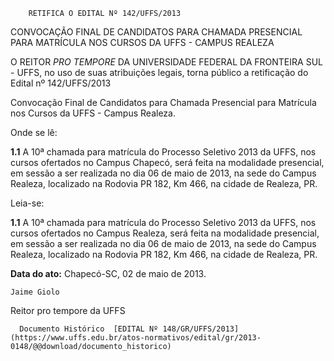         RETIFICA O EDITAL Nº 142/UFFS/2013  

CONVOCAÇÃO FINAL DE CANDIDATOS PARA CHAMADA PRESENCIAL PARA MATRÍCULA NOS CURSOS DA UFFS - CAMPUS REALEZA

 O REITOR *PRO TEMPORE* DA UNIVERSIDADE FEDERAL DA FRONTEIRA SUL - UFFS, no uso de suas atribuições legais, torna público a retificação do Edital nº 142/UFFS/2013

 Convocação Final de Candidatos para Chamada Presencial para Matrícula nos Cursos da UFFS - Campus Realeza.

 Onde se lê:

 **1.1** A 10ª chamada para matrícula do Processo Seletivo 2013 da UFFS, nos cursos ofertados no Campus Chapecó, será feita na modalidade presencial, em sessão a ser realizada no dia 06 de maio de 2013, na sede do Campus Realeza, localizado na Rodovia PR 182, Km 466, na cidade de Realeza, PR.

 Leia-se:

 **1.1** A 10ª chamada para matrícula do Processo Seletivo 2013 da UFFS, nos cursos ofertados no Campus Realeza, será feita na modalidade presencial, em sessão a ser realizada no dia 06 de maio de 2013, na sede do Campus Realeza, localizado na Rodovia PR 182, Km 466, na cidade de Realeza, PR.

  

   **Data do ato:** Chapecó-SC, 02 de maio de 2013.   
 

    Jaime Giolo   
 Reitor pro tempore da UFFS 

      Documento Histórico  [EDITAL Nº 148/GR/UFFS/2013](https://www.uffs.edu.br/atos-normativos/edital/gr/2013-0148/@@download/documento_historico)     
      